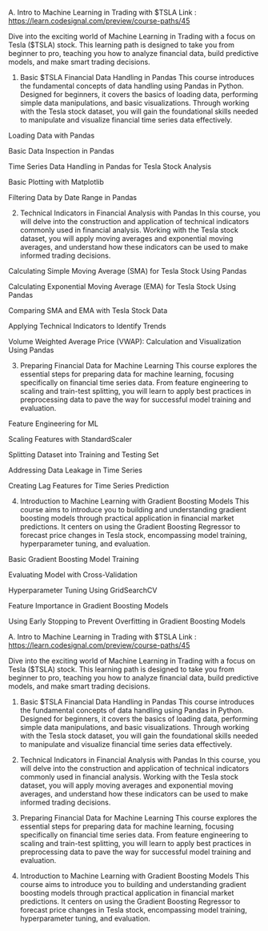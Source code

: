 A. Intro to Machine Learning in Trading with $TSLA
Link : https://learn.codesignal.com/preview/course-paths/45

Dive into the exciting world of Machine Learning in Trading with a focus on Tesla ($TSLA) stock. This learning path is designed to take you from beginner to pro, teaching you how to analyze financial data, build predictive models, and make smart trading decisions.

1. Basic $TSLA Financial Data Handling in Pandas
This course introduces the fundamental concepts of data handling using Pandas in Python. Designed for beginners, it covers the basics of loading data, performing simple data manipulations, and basic visualizations. Through working with the Tesla stock dataset, you will gain the foundational skills needed to manipulate and visualize financial time series data effectively.

Loading Data with Pandas

Basic Data Inspection in Pandas

Time Series Data Handling in Pandas for Tesla Stock Analysis

Basic Plotting with Matplotlib

Filtering Data by Date Range in Pandas

2. Technical Indicators in Financial Analysis with Pandas
In this course, you will delve into the construction and application of technical indicators commonly used in financial analysis. Working with the Tesla stock dataset, you will apply moving averages and exponential moving averages, and understand how these indicators can be used to make informed trading decisions.

Calculating Simple Moving Average (SMA) for Tesla Stock Using Pandas

Calculating Exponential Moving Average (EMA) for Tesla Stock Using Pandas

Comparing SMA and EMA with Tesla Stock Data

Applying Technical Indicators to Identify Trends

Volume Weighted Average Price (VWAP): Calculation and Visualization Using Pandas

3. Preparing Financial Data for Machine Learning
This course explores the essential steps for preparing data for machine learning, focusing specifically on financial time series data. From feature engineering to scaling and train-test splitting, you will learn to apply best practices in preprocessing data to pave the way for successful model training and evaluation.

Feature Engineering for ML

Scaling Features with StandardScaler

Splitting Dataset into Training and Testing Set

Addressing Data Leakage in Time Series

Creating Lag Features for Time Series Prediction

4. Introduction to Machine Learning with Gradient Boosting Models
This course aims to introduce you to building and understanding gradient boosting models through practical application in financial market predictions. It centers on using the Gradient Boosting Regressor to forecast price changes in Tesla stock, encompassing model training, hyperparameter tuning, and evaluation.

Basic Gradient Boosting Model Training

Evaluating Model with Cross-Validation

Hyperparameter Tuning Using GridSearchCV

Feature Importance in Gradient Boosting Models

Using Early Stopping to Prevent Overfitting in Gradient Boosting Models



A. Intro to Machine Learning in Trading with $TSLA
Link : https://learn.codesignal.com/preview/course-paths/45

Dive into the exciting world of Machine Learning in Trading with a focus on Tesla ($TSLA) stock. This learning path is designed to take you from beginner to pro, teaching you how to analyze financial data, build predictive models, and make smart trading decisions.

1. Basic $TSLA Financial Data Handling in Pandas
This course introduces the fundamental concepts of data handling using Pandas in Python. Designed for beginners, it covers the basics of loading data, performing simple data manipulations, and basic visualizations. Through working with the Tesla stock dataset, you will gain the foundational skills needed to manipulate and visualize financial time series data effectively.

2. Technical Indicators in Financial Analysis with Pandas
In this course, you will delve into the construction and application of technical indicators commonly used in financial analysis. Working with the Tesla stock dataset, you will apply moving averages and exponential moving averages, and understand how these indicators can be used to make informed trading decisions.


3. Preparing Financial Data for Machine Learning
This course explores the essential steps for preparing data for machine learning, focusing specifically on financial time series data. From feature engineering to scaling and train-test splitting, you will learn to apply best practices in preprocessing data to pave the way for successful model training and evaluation.


4. Introduction to Machine Learning with Gradient Boosting Models
This course aims to introduce you to building and understanding gradient boosting models through practical application in financial market predictions. It centers on using the Gradient Boosting Regressor to forecast price changes in Tesla stock, encompassing model training, hyperparameter tuning, and evaluation.


